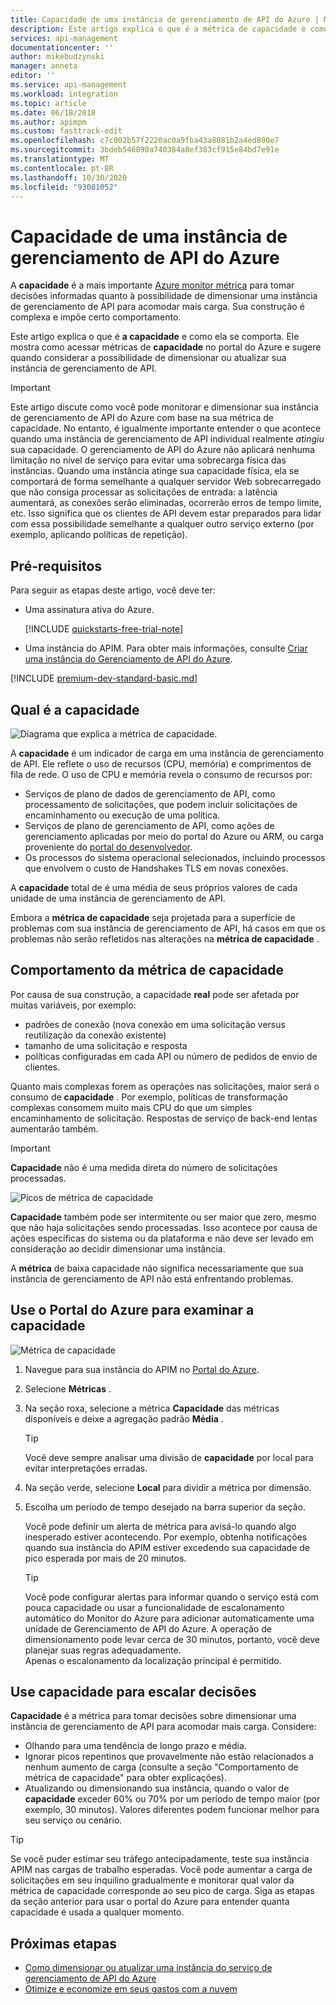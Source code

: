 ```yaml
---
title: Capacidade de uma instância de gerenciamento de API do Azure | Microsoft Docs
description: Este artigo explica o que é a métrica de capacidade e como tomar decisões informadas sobre o dimensionamento de uma instância do Gerenciamento de API do Azure.
services: api-management
documentationcenter: ''
author: mikebudzynski
manager: anneta
editor: ''
ms.service: api-management
ms.workload: integration
ms.topic: article
ms.date: 06/18/2018
ms.author: apimpm
ms.custom: fasttrack-edit
ms.openlocfilehash: c7c002b57f2220ac0a9fba43a8081b2a4ed800e7
ms.sourcegitcommit: 3bdeb546890a740384a8ef383cf915e84bd7e91e
ms.translationtype: MT
ms.contentlocale: pt-BR
ms.lasthandoff: 10/30/2020
ms.locfileid: "93081052"
---
```

# <a name="capacity-of-an-azure-api-management-instance"></a>Capacidade de uma instância de gerenciamento de API do Azure

A **capacidade** é a mais importante [Azure monitor métrica](api-management-howto-use-azure-monitor.md#view-metrics-of-your-apis) para tomar decisões informadas quanto à possibilidade de dimensionar uma instância de gerenciamento de API para acomodar mais carga. Sua construção é complexa e impõe certo comportamento.

Este artigo explica o que é **a capacidade** e como ela se comporta. Ele mostra como acessar métricas de **capacidade** no portal do Azure e sugere quando considerar a possibilidade de dimensionar ou atualizar sua instância de gerenciamento de API.

> [!IMPORTANT]
> Este artigo discute como você pode monitorar e dimensionar sua instância de gerenciamento de API do Azure com base na sua métrica de capacidade. No entanto, é igualmente importante entender o que acontece quando uma instância de gerenciamento de API individual realmente *atingiu* sua capacidade. O gerenciamento de API do Azure não aplicará nenhuma limitação no nível de serviço para evitar uma sobrecarga física das instâncias. Quando uma instância atinge sua capacidade física, ela se comportará de forma semelhante a qualquer servidor Web sobrecarregado que não consiga processar as solicitações de entrada: a latência aumentará, as conexões serão eliminadas, ocorrerão erros de tempo limite, etc. Isso significa que os clientes de API devem estar preparados para lidar com essa possibilidade semelhante a qualquer outro serviço externo (por exemplo, aplicando políticas de repetição).

## <a name="prerequisites"></a>Pré-requisitos

Para seguir as etapas deste artigo, você deve ter:

+ Uma assinatura ativa do Azure.

    [!INCLUDE [quickstarts-free-trial-note](../../includes/quickstarts-free-trial-note.md)]

+ Uma instância do APIM. Para obter mais informações, consulte [Criar uma instância do Gerenciamento de API do Azure](get-started-create-service-instance.md).

[!INCLUDE [premium-dev-standard-basic.md](../../includes/api-management-availability-premium-dev-standard-basic.md)]

## <a name="what-is-capacity"></a>Qual é a capacidade

![Diagrama que explica a métrica de capacidade.](./media/api-management-capacity/capacity-ingredients.png)

A **capacidade** é um indicador de carga em uma instância de gerenciamento de API. Ele reflete o uso de recursos (CPU, memória) e comprimentos de fila de rede. O uso de CPU e memória revela o consumo de recursos por:

+ Serviços de plano de dados de gerenciamento de API, como processamento de solicitações, que podem incluir solicitações de encaminhamento ou execução de uma política.
+ Serviços de plano de gerenciamento de API, como ações de gerenciamento aplicadas por meio do portal do Azure ou ARM, ou carga proveniente do [portal do desenvolvedor](api-management-howto-developer-portal.md).
+ Os processos do sistema operacional selecionados, incluindo processos que envolvem o custo de Handshakes TLS em novas conexões.

A **capacidade** total de é uma média de seus próprios valores de cada unidade de uma instância de gerenciamento de API.

Embora a **métrica de capacidade** seja projetada para a superfície de problemas com sua instância de gerenciamento de API, há casos em que os problemas não serão refletidos nas alterações na **métrica de capacidade** .

## <a name="capacity-metric-behavior"></a>Comportamento da métrica de capacidade

Por causa de sua construção, a capacidade **real** pode ser afetada por muitas variáveis, por exemplo:

+ padrões de conexão (nova conexão em uma solicitação versus reutilização da conexão existente)
+ tamanho de uma solicitação e resposta
+ políticas configuradas em cada API ou número de pedidos de envio de clientes.

Quanto mais complexas forem as operações nas solicitações, maior será o consumo de **capacidade** . Por exemplo, políticas de transformação complexas consomem muito mais CPU do que um simples encaminhamento de solicitação. Respostas de serviço de back-end lentas aumentarão também.

> [!IMPORTANT]
> **Capacidade** não é uma medida direta do número de solicitações processadas.

![Picos de métrica de capacidade](./media/api-management-capacity/capacity-spikes.png)

**Capacidade** também pode ser intermitente ou ser maior que zero, mesmo que não haja solicitações sendo processadas. Isso acontece por causa de ações específicas do sistema ou da plataforma e não deve ser levado em consideração ao decidir dimensionar uma instância.

A **métrica** de baixa capacidade não significa necessariamente que sua instância de gerenciamento de API não está enfrentando problemas.
  
## <a name="use-the-azure-portal-to-examine-capacity"></a>Use o Portal do Azure para examinar a capacidade
  
![Métrica de capacidade](./media/api-management-capacity/capacity-metric.png)  

1. Navegue para sua instância do APIM no [Portal do Azure](https://portal.azure.com/).
2. Selecione **Métricas** .
3. Na seção roxa, selecione a métrica **Capacidade** das métricas disponíveis e deixe a agregação padrão **Média** .

    > [!TIP]
    > Você deve sempre analisar uma divisão de **capacidade** por local para evitar interpretações erradas.

4. Na seção verde, selecione **Local** para dividir a métrica por dimensão.
5. Escolha um período de tempo desejado na barra superior da seção.

    Você pode definir um alerta de métrica para avisá-lo quando algo inesperado estiver acontecendo. Por exemplo, obtenha notificações quando sua instância do APIM estiver excedendo sua capacidade de pico esperada por mais de 20 minutos.

    >[!TIP]
    > Você pode configurar alertas para informar quando o serviço está com pouca capacidade ou usar a funcionalidade de escalonamento automático do Monitor do Azure para adicionar automaticamente uma unidade de Gerenciamento de API do Azure. A operação de dimensionamento pode levar cerca de 30 minutos, portanto, você deve planejar suas regras adequadamente.  
    > Apenas o escalonamento da localização principal é permitido.

## <a name="use-capacity-for-scaling-decisions"></a>Use capacidade para escalar decisões

**Capacidade** é a métrica para tomar decisões sobre dimensionar uma instância de gerenciamento de API para acomodar mais carga. Considere:

+ Olhando para uma tendência de longo prazo e média.
+ Ignorar picos repentinos que provavelmente não estão relacionados a nenhum aumento de carga (consulte a seção "Comportamento de métrica de capacidade" para obter explicações).
+ Atualizando ou dimensionando sua instância, quando o valor de **capacidade** exceder 60% ou 70% por um período de tempo maior (por exemplo, 30 minutos). Valores diferentes podem funcionar melhor para seu serviço ou cenário.

>[!TIP]  
> Se você puder estimar seu tráfego antecipadamente, teste sua instância APIM nas cargas de trabalho esperadas. Você pode aumentar a carga de solicitações em seu inquilino gradualmente e monitorar qual valor da métrica de capacidade corresponde ao seu pico de carga. Siga as etapas da seção anterior para usar o portal do Azure para entender quanta capacidade é usada a qualquer momento.

## <a name="next-steps"></a>Próximas etapas

- [Como dimensionar ou atualizar uma instância do serviço de gerenciamento de API do Azure](upgrade-and-scale.md)
- [Otimize e economize em seus gastos com a nuvem](../cost-management-billing/costs/quick-acm-cost-analysis.md?WT.mc_id=costmanagementcontent_docsacmhorizontal_-inproduct-learn)
